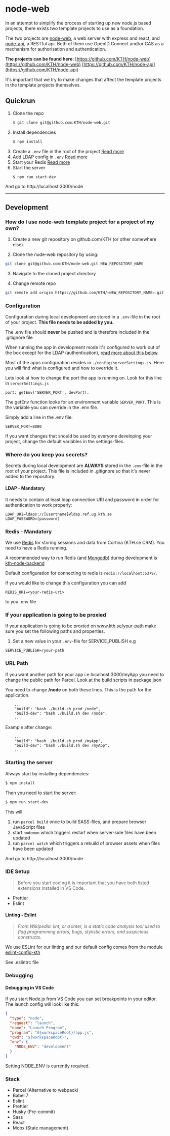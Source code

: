 # node-web

In an attempt to simplify the process of starting up new node.js based projects, there exists two template projects to use as a foundation.

The two projects are [node-web](https://github.com/KTH/node-web), a web server with express and react, and [node-api](https://github.com/KTH/node-api), a RESTful api. Both of them use OpenID Connect and/or CAS as a mechanism for authorisation and authentication.

**The projects can be found here:**
[https://github.com/KTH/node-web](https://github.com/KTH/node-web)
[https://github.com/KTH/node-api](https://github.com/KTH/node-api)

It's important that we try to make changes that affect the template projects in the template projects themselves.

## Quickrun

1.  Clone the repo
    ```bash
    $ git clone git@github.com:KTH/node-web.git
    ```
2.  Install dependencies
    ```bash
    $ npm install
    ```
3.  Create a `.env` file in the root of the project [Read more](#Configuration)
4.  Add LDAP config in `.env` [Read more](#Where-do-you-keep-you-secrets?)
5.  Start your Redis [Read more](#Redis---**Mandatory**)
6.  Start the server
    ```bash
    $ npm run start-dev
    ```

And go to http://localhost:3000/node

---

## Development

### How do I use node-web template project for a project of my own?

1. Create a new git repository on github.com/KTH (or other somewhere else).

2. Clone the node-web repository by using:

```bash
git clone git@github.com:KTH/node-web.git NEW_REPOSITORY_NAME
```

3. Navigate to the cloned project directory

4. Change remote repo

```bash
git remote add origin https://github.com/KTH/<NEW_REPOSITORY_NAME>.git
```

### Configuration

Configuration during local development are stored in a `.env`-file in the root of your project. **This file needs to be added by you.**

The .env file should **never** be pushed and is therefore included in the .gitignore file

When running the app in development mode it's configured to work out of the box except for the LDAP (authentication), [read more about this below](#Where-do-you-keep-you-secrets?).

Most of the apps configuration resides in `./config/serverSettings.js`. Here you will find what is configured and how to override it.

Lets look at how to change the port the app is running on. Look for this line in `serverSettings.js`

```
port: getEnv('SERVER_PORT', devPort),
```

The getEnv function looks for an environment variable `SERVER_PORT`. This is the variable you can override in the .env file.

Simply add a line in the .env file:

```
SERVER_PORT=8080
```

If you want changes that should be used by everyone developing your project, change the default variables in the settings-files.

### Where do you keep you secrets?

Secrets during local development are **ALWAYS** stored in the `.env`-file in the root of your project. This file is included in .gitignore so that it's never added to the repository.

#### LDAP - **Mandatory**

It needs to contain at least ldap connection URI and password in order for authentication to work properly:

```
LDAP_URI=ldaps://[usertname]@ldap.ref.ug.kth.se
LDAP_PASSWORD=[password]
```

### Redis - **Mandatory**

We use [Redis](https://redis.io/) for storing sessions and data from Cortina (KTH.se CRM). You need to have a Redis running.

A recommended way to run Redis (and [Mongodb](https://www.mongodb.com/)) during development is [kth-node-backend](https://gita.sys.kth.se/Infosys/kth-node-backend)

Default configuration for connecting to redis is `redis://localhost:6379/`.

If you would like to change this configuration you can add

`REDIS_URI=<your-redis-uri>`

to you .env file

### If your application is going to be proxied

If your application is going to be proxied on www.kth.se/your-path make sure you set the following paths and properties.

1. Set a new value in your `.env`-file for SERVICE_PUBLISH e.g

```
SERVICE_PUBLISH=/your-path
```

### URL Path

If you want another path for your app i.e localhost:3000/myApp you need to change the public path for Parcel. Look at the build scripts in package.json

You need to change **/node** on both these lines. This is the path for the application.

```
    ...
    "build": "bash ./build.sh prod /node",
    "build-dev": "bash ./build.sh dev /node",
    ...
```

Example after change:

```
    ...
    "build": "bash ./build.sh prod /myApp",
    "build-dev": "bash ./build.sh dev /myApp",
    ...
```

### Starting the server

Always start by installing dependencies:

```bash
$ npm install
```

Then you need to start the server:

```bash
$ npm run start-dev
```

This will

1. run `parcel build` once to build SASS-files, and prepare browser JavaScript files
2. start `nodemon` which triggers restart when server-side files have been updated
3. run `parcel watch` which triggers a rebuild of browser assets when files have been updated

And go to http://localhost:3000/node

### IDE Setup

> Before you start coding it is important that you have both listed extensions installed in VS Code.

- Prettier
- Eslint

#### Linting - Eslint

> _From Wikipedia: lint, or a linter, is a static code analysis tool used to flag programming errors, bugs, stylistic errors, and suspicious constructs._

We use ESLint for our linting and our default config comes from the module [eslint-config-kth](https://github.com/KTH/eslint-config-kth)

See .eslintrc file

### Debugging

#### Debugging in VS Code

If you start Node.js from VS Code you can set breakpoints in your editor. The launch config will look like this:

```json
{
  "type": "node",
  "request": "launch",
  "name": "Launch Program",
  "program": "${workspaceRoot}/app.js",
  "cwd": "${workspaceRoot}",
  "env": {
    "NODE_ENV": "development"
  }
}
```

Setting NODE_ENV is currently required.

### Stack

- Parcel (Alternative to webpack)
- Babel 7
- Eslint
- Prettier
- Husky (Pre-commit)
- Sass
- React
- Mobx (State management)
